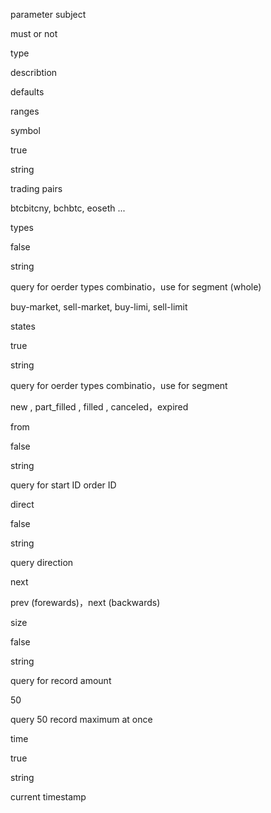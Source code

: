 parameter subject

must or not

type

describtion

defaults

ranges

symbol

true

string

trading pairs



btcbitcny, bchbtc, eoseth ...

types

false

string

query for oerder types combinatio，use for segment   (whole)

buy-market, sell-market, buy-limi, sell-limit



states

true

string

query for oerder types combinatio，use for segment



new ,  part_filled ,  filled ,  canceled，expired

from

false

string

query for start ID order ID





direct

false

string

query direction

next

prev (forewards)，next (backwards)

size

false

string

query for record amount

50

query 50 record maximum at once

time

true

string

current timestamp





